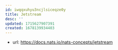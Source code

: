 ```yaml
---
id: iwqqxuhyu3ncjlsiceqze0y
title: Jetstream
desc: ''
updated: 1715627907391
created: 1678139934403
---
```


- url: https://docs.nats.io/nats-concepts/jetstream


